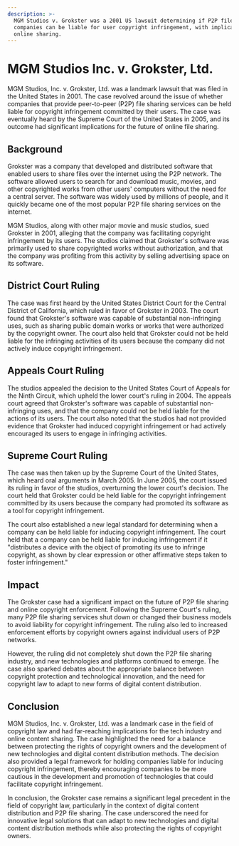 ```yaml
---
description: >-
  MGM Studios v. Grokster was a 2001 US lawsuit determining if P2P file-sharing
  companies can be liable for user copyright infringement, with implications for
  online sharing.
---
```


# MGM Studios Inc. v. Grokster, Ltd.

MGM Studios, Inc. v. Grokster, Ltd. was a landmark lawsuit that was filed in the United States in 2001. The case revolved around the issue of whether companies that provide peer-to-peer (P2P) file sharing services can be held liable for copyright infringement committed by their users. The case was eventually heard by the Supreme Court of the United States in 2005, and its outcome had significant implications for the future of online file sharing.

## Background

Grokster was a company that developed and distributed software that enabled users to share files over the internet using the P2P network. The software allowed users to search for and download music, movies, and other copyrighted works from other users' computers without the need for a central server. The software was widely used by millions of people, and it quickly became one of the most popular P2P file sharing services on the internet.

MGM Studios, along with other major movie and music studios, sued Grokster in 2001, alleging that the company was facilitating copyright infringement by its users. The studios claimed that Grokster's software was primarily used to share copyrighted works without authorization, and that the company was profiting from this activity by selling advertising space on its software.

## District Court Ruling

The case was first heard by the United States District Court for the Central District of California, which ruled in favor of Grokster in 2003. The court found that Grokster's software was capable of substantial non-infringing uses, such as sharing public domain works or works that were authorized by the copyright owner. The court also held that Grokster could not be held liable for the infringing activities of its users because the company did not actively induce copyright infringement.

## Appeals Court Ruling

The studios appealed the decision to the United States Court of Appeals for the Ninth Circuit, which upheld the lower court's ruling in 2004. The appeals court agreed that Grokster's software was capable of substantial non-infringing uses, and that the company could not be held liable for the actions of its users. The court also noted that the studios had not provided evidence that Grokster had induced copyright infringement or had actively encouraged its users to engage in infringing activities.

## Supreme Court Ruling

The case was then taken up by the Supreme Court of the United States, which heard oral arguments in March 2005. In June 2005, the court issued its ruling in favor of the studios, overturning the lower court's decision. The court held that Grokster could be held liable for the copyright infringement committed by its users because the company had promoted its software as a tool for copyright infringement.

The court also established a new legal standard for determining when a company can be held liable for inducing copyright infringement. The court held that a company can be held liable for inducing infringement if it "distributes a device with the object of promoting its use to infringe copyright, as shown by clear expression or other affirmative steps taken to foster infringement."

## Impact

The Grokster case had a significant impact on the future of P2P file sharing and online copyright enforcement. Following the Supreme Court's ruling, many P2P file sharing services shut down or changed their business models to avoid liability for copyright infringement. The ruling also led to increased enforcement efforts by copyright owners against individual users of P2P networks.

However, the ruling did not completely shut down the P2P file sharing industry, and new technologies and platforms continued to emerge. The case also sparked debates about the appropriate balance between copyright protection and technological innovation, and the need for copyright law to adapt to new forms of digital content distribution.

## Conclusion

MGM Studios, Inc. v. Grokster, Ltd. was a landmark case in the field of copyright law and had far-reaching implications for the tech industry and online content sharing. The case highlighted the need for a balance between protecting the rights of copyright owners and the development of new technologies and digital content distribution methods. The decision also provided a legal framework for holding companies liable for inducing copyright infringement, thereby encouraging companies to be more cautious in the development and promotion of technologies that could facilitate copyright infringement.

In conclusion, the Grokster case remains a significant legal precedent in the field of copyright law, particularly in the context of digital content distribution and P2P file sharing. The case underscored the need for innovative legal solutions that can adapt to new technologies and digital content distribution methods while also protecting the rights of copyright owners.
